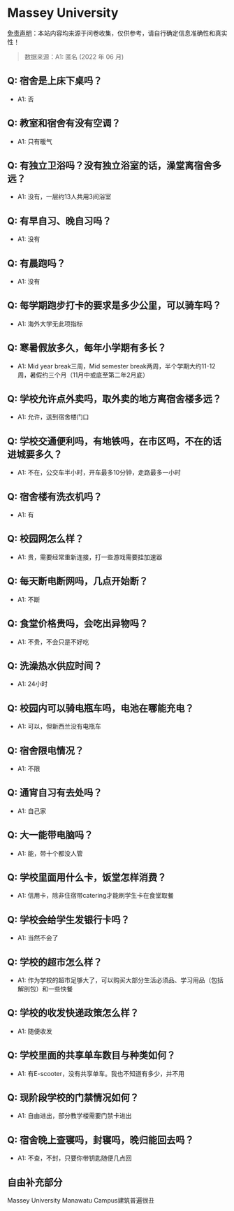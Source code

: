 # Massey University

[免责声明](https://colleges.chat/#_3)：本站内容均来源于问卷收集，仅供参考，请自行确定信息准确性和真实性！

> 数据来源：A1: 匿名 (2022 年 06 月)

## Q: 宿舍是上床下桌吗？

- A1: 否

## Q: 教室和宿舍有没有空调？

- A1: 只有暖气

## Q: 有独立卫浴吗？没有独立浴室的话，澡堂离宿舍多远？

- A1: 没有，一层约13人共用3间浴室

## Q: 有早自习、晚自习吗？

- A1: 没有

## Q: 有晨跑吗？

- A1: 没有

## Q: 每学期跑步打卡的要求是多少公里，可以骑车吗？

- A1: 海外大学无此项指标

## Q: 寒暑假放多久，每年小学期有多长？

- A1: Mid year break三周，Mid semester break两周，半个学期大约11-12周，暑假约三个月（11月中或底至第二年2月底）

## Q: 学校允许点外卖吗，取外卖的地方离宿舍楼多远？

- A1: 允许，送到宿舍楼门口

## Q: 学校交通便利吗，有地铁吗，在市区吗，不在的话进城要多久？

- A1: 不在，公交车半小时，开车最多10分钟，走路最多一小时

## Q: 宿舍楼有洗衣机吗？

- A1: 有

## Q: 校园网怎么样？

- A1: 贵，需要经常重新连接，打一些游戏需要挂加速器

## Q: 每天断电断网吗，几点开始断？

- A1: 不断

## Q: 食堂价格贵吗，会吃出异物吗？

- A1: 不贵，不会只是不好吃

## Q: 洗澡热水供应时间？

- A1: 24小时

## Q: 校园内可以骑电瓶车吗，电池在哪能充电？

- A1: 可以，但新西兰没有电瓶车

## Q: 宿舍限电情况？

- A1: 不限

## Q: 通宵自习有去处吗？

- A1: 自己家

## Q: 大一能带电脑吗？

- A1: 能，带十个都没人管

## Q: 学校里面用什么卡，饭堂怎样消费？

- A1: 信用卡，除非住宿带catering才能刷学生卡在食堂取餐

## Q: 学校会给学生发银行卡吗？

- A1: 当然不会了

## Q: 学校的超市怎么样？

- A1: 作为学校的超市足够大了，可以购买大部分生活必须品、学习用品（包括解剖包）和一些快餐

## Q: 学校的收发快递政策怎么样？

- A1: 随便收发

## Q: 学校里面的共享单车数目与种类如何？

- A1: 有E-scooter，没有共享单车。我也不知道有多少，并不用

## Q: 现阶段学校的门禁情况如何？

- A1: 自由进出，部分教学楼需要门禁卡进出

## Q: 宿舍晚上查寝吗，封寝吗，晚归能回去吗？

- A1: 不查，不封，只要你带钥匙随便几点回

## 自由补充部分

Massey University Manawatu Campus建筑普遍很丑